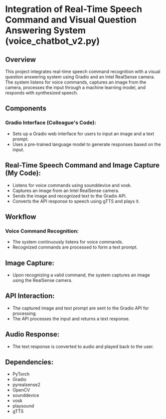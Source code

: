 # Integration of Real-Time Speech Command and Visual Question Answering System (voice_chatbot_v2.py)

## Overview
This project integrates real-time speech command recognition with a visual question answering system using Gradio and an Intel RealSense camera. The system listens for voice commands, captures an image from the camera, processes the input through a machine learning model, and responds with synthesized speech.

## Components
### Gradio Interface (Colleague's Code):
-  Sets up a Gradio web interface for users to input an image and a text prompt. 
- Uses a pre-trained language model to generate responses based on the input.

## Real-Time Speech Command and Image Capture (My Code):
- Listens for voice commands using sounddevice and vosk.
- Captures an image from an Intel RealSense camera.
- Sends the image and recognized text to the Gradio API.
- Converts the API response to speech using gTTS and plays it.

## Workflow
### Voice Command Recognition:
- The system continuously listens for voice commands.
- Recognized commands are processed to form a text prompt.

## Image Capture:
- Upon recognizing a valid command, the system captures an image using the RealSense camera.

## API Interaction:
- The captured image and text prompt are sent to the Gradio API for processing.
- The API processes the input and returns a text response.

## Audio Response:
- The text response is converted to audio and played back to the user.

## Dependencies:
- PyTorch
- Gradio
- pyrealsense2
- OpenCV
- sounddevice
- vosk
- playsound
- gTTS
